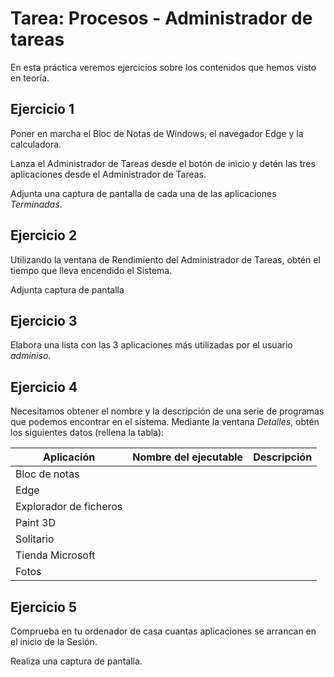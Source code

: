 
# Tarea: Procesos - Administrador de tareas

En esta práctica veremos ejercicios sobre los contenidos que hemos visto en teoría.

## Ejercicio 1

Poner en marcha el Bloc de Notas de Windows, el navegador Edge y la calculadora.

Lanza el Administrador de Tareas desde el botón de inicio y detén las tres aplicaciones desde el Administrador de Tareas.

Adjunta una captura de pantalla de cada una de las aplicaciones *Terminadas*.

## Ejercicio 2

Utilizando la ventana de Rendimiento del Administrador de Tareas, obtén el tiempo que lleva encendido el Sistema.

Adjunta captura de pantalla

## Ejercicio 3

Elabora una lista con las 3 aplicaciones más utilizadas por el usuario *adminiso*.

## Ejercicio 4

Necesitamos obtener el nombre y la descripción de una serie de programas que podemos encontrar en el sistema. Mediante la ventana *Detalles*, obtén los siguientes datos (rellena la tabla):

| Aplicación              | Nombre del ejecutable | Descripción |
| ----------------------- | --------------------- | ----------- |
| Bloc de notas           |                       |             |
| Edge                    |                       |             |
| Explorador de ficheros  |                       |             |
| Paint 3D                |                       |             |
| Solitario               |                       |             |
| Tienda Microsoft        |                       |             |
| Fotos                   |                       |             |

## Ejercicio 5

Comprueba en tu ordenador de casa cuantas aplicaciones se arrancan en el inicio de la Sesión.

Realiza una captura de pantalla.

